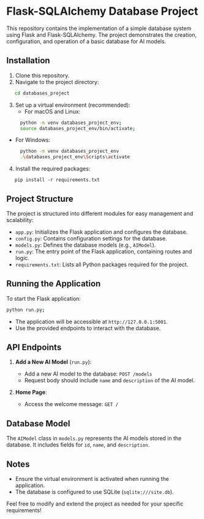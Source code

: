 # Flask-SQLAlchemy Database Project

This repository contains the implementation of a simple database system using Flask and Flask-SQLAlchemy. The project demonstrates the creation, configuration, and operation of a basic database for AI models.

## Installation

1. Clone this repository.
2. Navigate to the project directory:
```bash
   cd databases_project
```
3. Set up a virtual environment (recommended):
   - For macOS and Linux:
```bash
     python -m venv databases_project_env;
     source databases_project_env/bin/activate;
```
   - For Windows:
```bash
     python -m venv databases_project_env
     .\databases_project_env\Scripts\activate
```
4. Install the required packages:
```shell
   pip install -r requirements.txt
```

## Project Structure

The project is structured into different modules for easy management and scalability:

- `app.py`: Initializes the Flask application and configures the database.
- `config.py`: Contains configuration settings for the database.
- `models.py`: Defines the database models (e.g., `AIModel`).
- `run.py`: The entry point of the Flask application, containing routes and logic.
- `requirements.txt`: Lists all Python packages required for the project.

## Running the Application

To start the Flask application:

```bash
python run.py;
```

- The application will be accessible at `http://127.0.0.1:5001`.
- Use the provided endpoints to interact with the database.

## API Endpoints

1. **Add a New AI Model** (`run.py`):
   - Add a new AI model to the database: `POST /models`
   - Request body should include `name` and `description` of the AI model.

2. **Home Page**:
   - Access the welcome message: `GET /`

## Database Model

The `AIModel` class in `models.py` represents the AI models stored in the database. It includes fields for `id`, `name`, and `description`.

## Notes

- Ensure the virtual environment is activated when running the application.
- The database is configured to use SQLite (`sqlite:///site.db`).

Feel free to modify and extend the project as needed for your specific requirements!